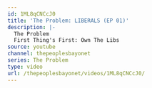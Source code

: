```yaml
---
id: 1ML8qCNCcJ0
title: 'The Problem: LIBERALS (EP 01)'
description: |-
  The Problem
  First Thing's First: Own The Libs
source: youtube
channel: thepeoplesbayonet
series: The Problem
type: video
url: /thepeoplesbayonet/videos/1ML8qCNCcJ0/
---
```

